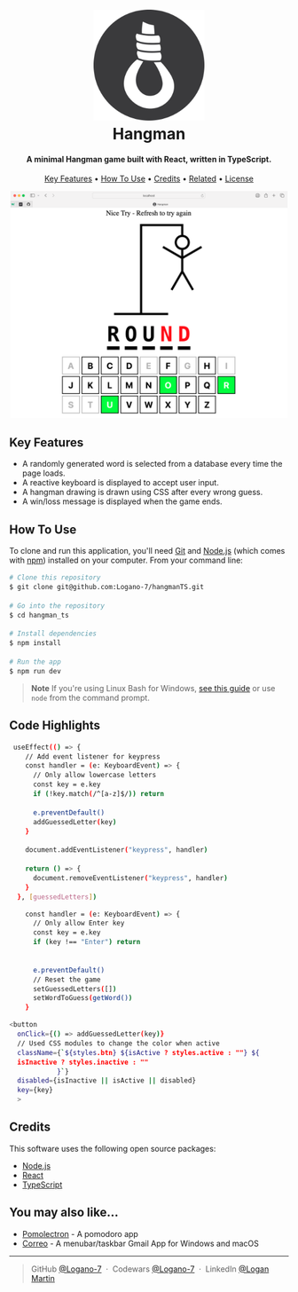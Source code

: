 <h1 align="center">
  <br>
  <img src='./src/assets/nooseIcon.webp' alt="Noose Icon" width="200">
  <br>
  Hangman
  <br>
</h1>

<h4 align="center">A minimal Hangman game built with React, written in TypeScript.</h4>

<p align="center">
  <a href="#key-features">Key Features</a> •
  <a href="#how-to-use">How To Use</a> •
  <a href="#credits">Credits</a> •
  <a href="#related">Related</a> •
  <a href="#license">License</a>
</p>

<div align="center">
<img src='./src/assets/hangmanScreenshot.png' alt="Hangman Loss the word was Round" width="500" >
</div>

## Key Features

- A randomly generated word is selected from a database every time the page loads.
- A reactive keyboard is displayed to accept user input.
- A hangman drawing is drawn using CSS after every wrong guess.
- A win/loss message is displayed when the game ends.

## How To Use

To clone and run this application, you'll need [Git](https://git-scm.com) and [Node.js](https://nodejs.org/en/download/) (which comes with [npm](http://npmjs.com)) installed on your computer. From your command line:

```bash
# Clone this repository
$ git clone git@github.com:Logano-7/hangmanTS.git

# Go into the repository
$ cd hangman_ts

# Install dependencies
$ npm install

# Run the app
$ npm run dev
```

> **Note**
> If you're using Linux Bash for Windows, [see this guide](https://www.howtogeek.com/261575/how-to-run-graphical-linux-desktop-applications-from-windows-10s-bash-shell/) or use `node` from the command prompt.

## Code Highlights

```bash
 useEffect(() => {
    // Add event listener for keypress
    const handler = (e: KeyboardEvent) => {
      // Only allow lowercase letters
      const key = e.key
      if (!key.match(/^[a-z]$/)) return

      e.preventDefault()
      addGuessedLetter(key)
    }

    document.addEventListener("keypress", handler)

    return () => {
      document.removeEventListener("keypress", handler)
    }
  }, [guessedLetters])
```

```bash
    const handler = (e: KeyboardEvent) => {
      // Only allow Enter key
      const key = e.key
      if (key !== "Enter") return


      e.preventDefault()
      // Reset the game
      setGuessedLetters([])
      setWordToGuess(getWord())
    }
```

```bash
<button
  onClick={() => addGuessedLetter(key)}
  // Used CSS modules to change the color when active
  className={`${styles.btn} ${isActive ? styles.active : ""} ${
  isInactive ? styles.inactive : ""
            }`}
  disabled={isInactive || isActive || disabled}
  key={key}
  >
```

## Credits

This software uses the following open source packages:

- [Node.js](https://nodejs.org/)
- [React](https://react.dev)
- [TypeScript](https://www.typescriptlang.org)

## You may also like...

- [Pomolectron](https://github.com/amitmerchant1990/pomolectron) - A pomodoro app
- [Correo](https://github.com/amitmerchant1990/correo) - A menubar/taskbar Gmail App for Windows and macOS

---

> GitHub [@Logano-7](https://github.com/Logano-7) &nbsp;&middot;&nbsp;
> Codewars [@Logano-7](https://www.codewars.com/users/Logano-7) &nbsp;&middot;&nbsp;
> LinkedIn [@Logan Martin](https://www.linkedin.com/in/logan-martin-7-js/)
